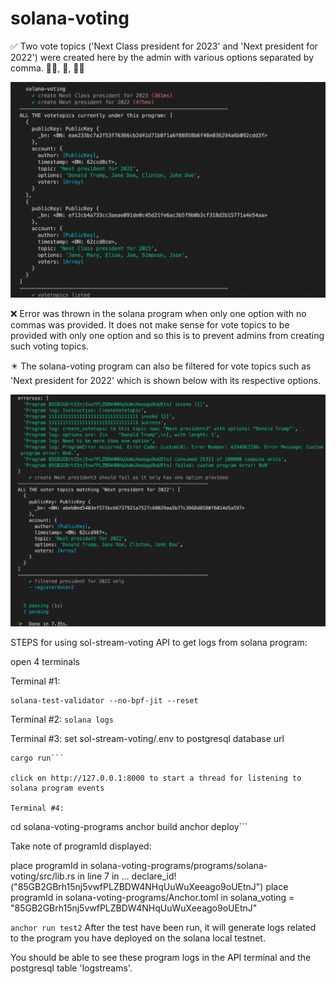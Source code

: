 # solana-voting

:white_check_mark: Two vote topics ('Next Class president for 2023' and 'Next president for 2022') were created here by the admin with various options separated by comma. :ok_woman:, :ok_person:, :ok_man:

![alt text](https://github.com/maars202/solana-voting/blob/main/solana-voting-programs/imgs/voteTopicsCreated.png)

:x: Error was thrown in the solana program when only one option with no commas was provided. It does not make sense for vote topics to be provided with only one option and so this is to prevent admins from creating such voting topics. 

:eight_pointed_black_star: The solana-voting program can also be filtered for vote topics such as 'Next president for 2022' which is shown below with its respective options.

![alt text](https://github.com/maars202/solana-voting/blob/main/solana-voting-programs/imgs/errorForOneOption.png)



STEPS for using sol-stream-voting API to get logs from solana program:

open 4 terminals

Terminal #1:
```solana config set --url localhost
solana-test-validator --no-bpf-jit --reset
```

Terminal #2:
```solana logs```

Terminal #3:
set sol-stream-voting/.env to postgresql database url
```cd sol-stream-voting 
cargo run```

click on http://127.0.0.1:8000 to start a thread for listening to solana program events

Terminal #4:
```
cd solana-voting-programs
anchor build
anchor deploy```

Take note of programId displayed:

place programId in solana-voting-programs/programs/solana-voting/src/lib.rs in line 7 in ... declare_id!("85GB2GBrh15nj5vwfPLZBDW4NHqUuWuXeeago9oUEtnJ") 
place programId in solana-voting-programs/Anchor.toml in solana_voting = "85GB2GBrh15nj5vwfPLZBDW4NHqUuWuXeeago9oUEtnJ"

```anchor run test2```
After the test have been run, it will generate logs related to the program you have deployed on the solana local testnet.

You should be able to see these program logs in the API terminal and the postgresql table 'logstreams'.

